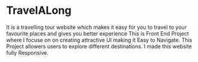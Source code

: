 # TravelALong
It is a travelling tour website which makes it easy for you to travel to your favourite places and  gives you better experience This is  Front End Project where I focuse on  on creating attractive UI  making it Easy to Navigate.
This Project allowers users to explore different destinations.
I made this website fully Responsive.

